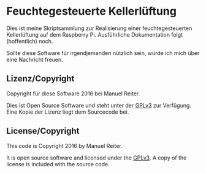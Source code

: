 # Feuchtegesteuerte Kellerlüftung

Dies ist meine Skriptsammlung zur Realisierung einer feuchtegesteuerten Kellerlüftung auf dem Raspberry Pi. Ausführliche Dokumentation folgt (hoffentlich) noch.

Sollte diese Software für irgendjemanden nützlich sein, würde ich mich über eine Nachricht freuen.

## Lizenz/Copyright

Copyright für diese Software 2016 bei Manuel Reiter.

Dies ist Open Source Software und steht unter der [GPLv3](http://www.gnu.org/licenses/gpl-3.0.txt) zur Verfügung. Eine Kopie der Lizenz liegt dem Sourcecode bei.

## License/Copyright

This code is Copyright 2016 by Manuel Reiter.

It is open source software and licensed under the [GPLv3](http://www.gnu.org/licenses/gpl-3.0.txt).
A copy of the license is included with the source code.
